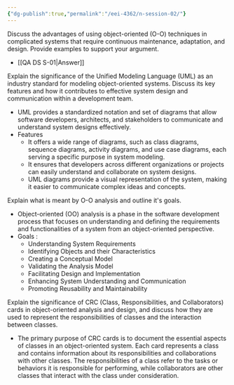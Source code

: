```yaml
---
{"dg-publish":true,"permalink":"/eei-4362/n-session-02/"}
---
```


Discuss the advantages of using object-oriented (O-O) techniques in complicated systems that require continuous maintenance, adaptation, and design. Provide examples to support your argument.

- [[QA DS S-01|Answer]]

Explain the significance of the Unified Modeling Language (UML) as an industry standard for modeling object-oriented systems. Discuss its key features and how it contributes to effective system design and communication within a development team.

- UML provides a standardized notation and set of diagrams that allow software developers, architects, and stakeholders to communicate and understand system designs effectively.
- Features
	- It offers a wide range of diagrams, such as class diagrams, sequence diagrams, activity diagrams, and use case diagrams, each serving a specific purpose in system modeling. 
	- It ensures that developers across different organizations or projects can easily understand and collaborate on system designs. 
	- UML diagrams provide a visual representation of the system, making it easier to communicate complex ideas and concepts.

Explain what is meant by O-O analysis and outline it's goals.

- Object-oriented (OO) analysis is a phase in the software development process that focuses on understanding and defining the requirements and functionalities of a system from an object-oriented perspective.
- Goals : 
	- Understanding System Requirements
	- Identifying Objects and their Characteristics
	- Creating a Conceptual Model
	- Validating the Analysis Model
	- Facilitating Design and Implementation
	- Enhancing System Understanding and Communication
	- Promoting Reusability and Maintainability

Explain the significance of CRC (Class, Responsibilities, and Collaborators) cards in object-oriented analysis and design, and discuss how they are used to represent the responsibilities of classes and the interaction between classes.

- The primary purpose of CRC cards is to document the essential aspects of classes in an object-oriented system. Each card represents a class and contains information about its responsibilities and collaborations with other classes. The responsibilities of a class refer to the tasks or behaviors it is responsible for performing, while collaborators are other classes that interact with the class under consideration.

